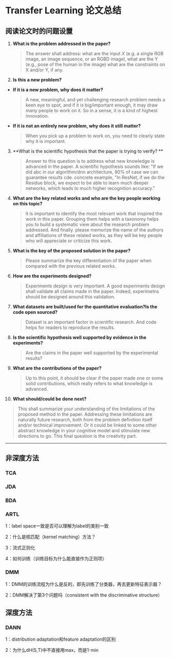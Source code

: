 # Transfer Learning 论文总结

## 阅读论文时的问题设置

1. **What is the problem addressed in the paper?**

   > The answer shall address: what are the input $X$ (e.g. a single RGB image, an image sequence, or an RGBD imagel, what are the Y (e.g., pose of the human in the image) what are the constraints on $\mathrm{X}$ and/or $\mathrm{Y}$, if any.

2. **Is this a new problem?**

  + **If it is a new problem, why does it matter?**
    
    > A new, meaningful, and yet challenging research problem needs a keen eye to spot, and if it is big/important enough, it may draw many people to work on it. So in a sense, it is a kind of highest innovation.
    
  + **If it is not an entirely new problem, why does it still matter?**
    
    > When you pick up a problem to work on, you need to clearly state why it is important.

3. **What is the scientific hypothesis that the paper is trying to verify? ** 

   > Answer to this question is to address what new knowledge is advanced in the paper. A scientific hypothesis sounds like: "If we did abc in our algorithm/dnn architecture, $90 \%$ of case we can guarantee results cde. concrete example, "In ResNet, if we do the Residue block, we expect to be able to learn much deeper networks, which leads to much higher recognition accuracy." 

4. **What are the key related works and who are the key people working on this topic?** 

   > lt is important to identify the most relevant work that inspired the work in this paper. Grouping them helps with a taxonomy helps you to build a systematic view about the research problem addressed. And finally. please memorize the name of the authors and affiliations of these related works, as they will be key people who will appreciate or criticize this work.

5. **What is the key of the proposed solution in the paper?** 

   > Please summarize the key differentiation of the paper when compared with the previous related works.

6. **How are the experiments designed?** 

   > Experiments design is very important. A good experiments design shall validate all claims made in the paper. Indeed, experimetns should be designed around this validation.

7. **What datasets are built/used for the quantitative evaluation?Is the code open sourced?** 

   > Dataset is an important factor in scientific research. And code helps for readers to reproduce the results.

8. **Is the scientific hypothesis well supported by evidence in the experiments?**

   > Are the claims in the paper well supported by the experimental results?

9. **What are the contributions of the paper?** 

   > Up to this point, it should be clear if the paper made one or some solid contributions, which really refers to what knowledge is advanced.

10. **What should/could be done next?** 

   > This shall summarize your understanding of the limitations of the proposed method in the paper. Addressing these limitations are naturally future research, both from the problem definition itself and/or technical improvement. Or it could be linked to some other abstract knowledge in your cognitive model and stimulate new directions to go. This final question is the creativity part.

---

## 非深度方法

### TCA

### JDA

### BDA

### ARTL

1：label space一致是否可以理解为label的类别一致

2：什么是核匹配（kernel matching）方法？

3：流式正则化

4：如何训练（训练目标为什么能直接作为正则项）

### DMM

1：DMM的训练流程为什么是反的，即先训练了分类器，再去更新特征表示器？

2：DMM解决了第3个问题吗（consistent with the discriminative structure）

## 深度方法

### DANN

1：distribution adaptation和feature adaptation的区别

2：为什么dH(S,T)中不直接用max，而是1-min

